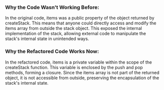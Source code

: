 ### Why the Code Wasn't Working Before:
In the original code, items was a public property of the object returned by createStack. This means that anyone could directly access and modify the items array from outside the stack object. This exposed the internal implementation of the stack, allowing external code to manipulate the stack's internal state in unintended ways.

### Why the Refactored Code Works Now:
In the refactored code, items is a private variable within the scope of the createStack function. This variable is enclosed by the push and pop methods, forming a closure. Since the items array is not part of the returned object, it is not accessible from outside, preserving the encapsulation of the stack's internal state.